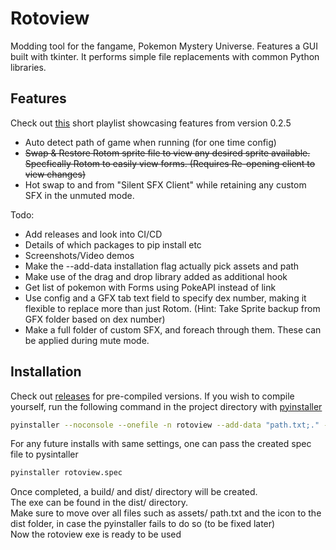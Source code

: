 
# Rotoview
Modding tool for the fangame, Pokemon Mystery Universe. Features a GUI built with tkinter.
It performs simple file replacements with common Python libraries.

## Features
Check out [this](https://www.youtube.com/watch?v=ygGPIg310BU&list=PLfWszzdLIYzkFRJujJusHGLTQFE7I8Rdp&index=1) short playlist showcasing features from version 0.2.5
- Auto detect path of game when running (for one time config)
- ~~Swap & Restore Rotom sprite file to view any desired sprite available. Specfically Rotom to easily view forms. (Requires Re-opening client to view changes)~~
- Hot swap to and from "Silent SFX Client" while retaining any custom SFX in the unmuted mode.


Todo:
- Add releases and look into CI/CD
- Details of which packages to pip install etc
- Screenshots/Video demos
- Make the --add-data installation flag actually pick assets and path
- Make use of the drag and drop library added as additional hook
- Get list of pokemon with Forms using PokeAPI instead of link
- Use config and a GFX tab text field to specify dex number, making it flexible to replace more than just Rotom. (Hint: Take Sprite backup from GFX folder based on dex number)
- Make a full folder of custom SFX, and foreach through them. These can be applied during mute mode.


## Installation

Check out [releases]() for pre-compiled versions.
If you wish to compile yourself, run the following command in the project directory with [pyinstaller](https://pypi.org/project/pyinstaller/)

```bash
pyinstaller --noconsole --onefile -n rotoview --add-data "path.txt;." --additional-hooks-dir=. --icon=rotoview.ico main.py
```
For any future installs with same settings, one can pass the created spec file to pysintaller
```bash
pyinstaller rotoview.spec
```

Once completed, a build/ and dist/ directory will be created.\
The exe can be found in the dist/ directory.\
Make sure to move over all files such as assets/ path.txt and the icon to the dist folder, in case the pyinstaller fails to do so (to be fixed later)\
Now the rotoview exe is ready to be used